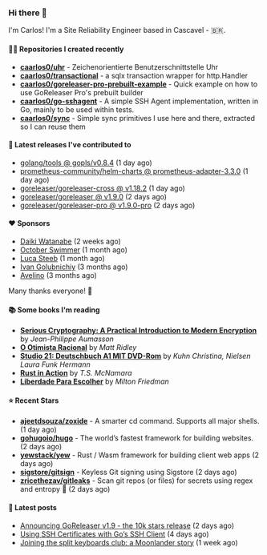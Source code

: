 ### Hi there 👋

I'm Carlos! I'm a Site Reliability Engineer based in Cascavel - 🇧🇷.

#### 👨‍💻 Repositories I created recently
- **[caarlos0/uhr](https://github.com/caarlos0/uhr)** - Zeichenorientierte Benutzerschnittstelle Uhr
- **[caarlos0/transactional](https://github.com/caarlos0/transactional)** - a sqlx transaction wrapper for http.Handler
- **[caarlos0/goreleaser-pro-prebuilt-example](https://github.com/caarlos0/goreleaser-pro-prebuilt-example)** - Quick example on how to use GoReleaser Pro&#39;s prebuilt builder
- **[caarlos0/go-sshagent](https://github.com/caarlos0/go-sshagent)** - A simple SSH Agent implementation, written in Go, mainly to be used within tests.
- **[caarlos0/sync](https://github.com/caarlos0/sync)** - Simple sync primitives I use here and there, extracted so I can reuse them

#### 🚀 Latest releases I've contributed to


- [golang/tools @ gopls/v0.8.4](https://github.com/golang/tools/releases/tag/gopls%2Fv0.8.4) (1 day ago)
- [prometheus-community/helm-charts @ prometheus-adapter-3.3.0](https://github.com/prometheus-community/helm-charts/releases/tag/prometheus-adapter-3.3.0) (1 day ago)
- [goreleaser/goreleaser-cross @ v1.18.2](https://github.com/goreleaser/goreleaser-cross/releases/tag/v1.18.2) (1 day ago)
- [goreleaser/goreleaser @ v1.9.0](https://github.com/goreleaser/goreleaser/releases/tag/v1.9.0) (2 days ago)
- [goreleaser/goreleaser-pro @ v1.9.0-pro](https://github.com/goreleaser/goreleaser-pro/releases/tag/v1.9.0-pro) (2 days ago)

#### ❤️ Sponsors
- [Daiki Watanabe](https://github.com/daikw) (2 weeks ago)
- [October Swimmer](https://github.com/octoberswimmer) (1 month ago)
- [Luca Steeb](https://github.com/steebchen) (1 month ago)
- [Ivan Golubnichiy](https://github.com/h1kkan) (3 months ago)
- [Avelino](https://github.com/avelino) (3 months ago)

Many thanks everyone! 🙏

#### 📚 Some books I'm reading
- **[Serious Cryptography: A Practical Introduction to Modern Encryption](https://www.goodreads.com/book/show/36265193-serious-cryptography)** by _Jean-Philippe Aumasson_
- **[O Otimista Racional](https://www.goodreads.com/book/show/32706964-o-otimista-racional)** by _Matt Ridley_
- **[Studio 21: Deutschbuch A1 MIT DVD-Rom](https://www.goodreads.com/book/show/25495148-studio-21)** by _Kuhn Christina, Nielsen Laura Funk Hermann_
- **[Rust in Action](https://www.goodreads.com/book/show/45731908-rust-in-action)** by _T.S. McNamara_
- **[Liberdade Para Escolher](https://www.goodreads.com/book/show/17238591-liberdade-para-escolher)** by _Milton Friedman_

#### ⭐ Recent Stars


- **[ajeetdsouza/zoxide](https://github.com/ajeetdsouza/zoxide)** - A smarter cd command. Supports all major shells. (1 day ago)
- **[gohugoio/hugo](https://github.com/gohugoio/hugo)** - The world’s fastest framework for building websites. (2 days ago)
- **[yewstack/yew](https://github.com/yewstack/yew)** - Rust / Wasm framework for building client web apps (2 days ago)
- **[sigstore/gitsign](https://github.com/sigstore/gitsign)** - Keyless Git signing using Sigstore (2 days ago)
- **[zricethezav/gitleaks](https://github.com/zricethezav/gitleaks)** - Scan git repos (or files) for secrets using regex and entropy 🔑 (2 days ago)

#### 📄 Latest posts
- [Announcing GoReleaser v1.9 - the 10k stars release](https://carlosbecker.com/posts/goreleaser-v1.9/) (2 days ago)
- [Using SSH Certificates with Go’s SSH Client](https://carlosbecker.com/posts/golang-ssh-client-certificates/) (4 days ago)
- [Joining the split keyboards club: a Moonlander story](https://carlosbecker.com/posts/split-keyboard-moonlander/) (1 week ago)
